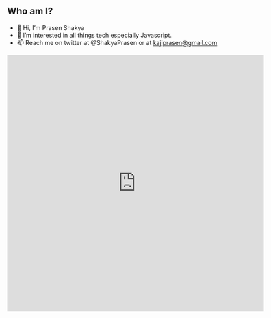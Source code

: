 ## Who am I?

- 👋 Hi, I’m Prasen Shakya
- 👀 I’m interested in all things tech especially Javascript.
- 📫 Reach me on twitter at @ShakyaPrasen or at kajiprasen@gmail.com

<iframe width="600" height="600" src="https://ionicabizau.github.io/github-profile-languages/api.html?shakyaprasen" frameborder="0"></iframe>

<!---
shakyaprasen/shakyaprasen is a ✨ special ✨ repository because its `README.md` (this file) appears on your GitHub profile.
You can click the Preview link to take a look at your changes.
--->
